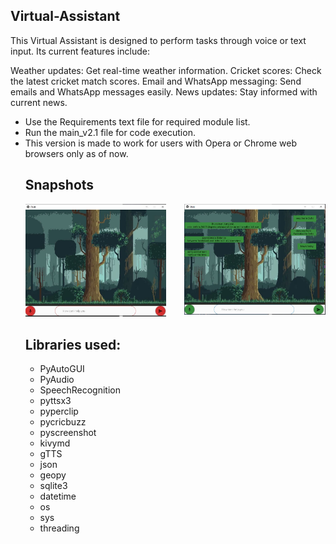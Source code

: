 ## Virtual-Assistant
This Virtual Assistant is designed to perform tasks through voice or text input. Its current features include:

Weather updates: Get real-time weather information.
Cricket scores: Check the latest cricket match scores.
Email and WhatsApp messaging: Send emails and WhatsApp messages easily.
News updates: Stay informed with current news.
<ul>
<li>Use the Requirements text file for required module list. 
<li>Run the main_v2.1 file for code execution.
<li>This version is made to work for users with Opera or Chrome web browsers only as of now.

## Snapshots
<img src="https://github.com/Alwinseb01/Virtual-Assistant/blob/main/VA-1.JPG" width="47%" style="height=50px width= 40px"> &nbsp;
<img align="right" src="https://github.com/Alwinseb01/Virtual-Assistant/blob/main/VA-2.JPG" width="47%" style="height=50px width= 40px">

## Libraries used:
<ul>
  <li>PyAutoGUI
    <li>PyAudio
      <li>SpeechRecognition
        <li>pyttsx3
          <li>pyperclip
            <li>pycricbuzz
              <li>pyscreenshot
              <li>kivymd
                <li>gTTS
                  <li>json
                    <li>geopy
                      <li>sqlite3
                        <li>datetime
                          <li>os
                            <li>sys
                              <li>threading
    
